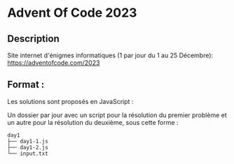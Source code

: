 # Advent Of Code 2023

## Description

Site internet d'énigmes informatiques (1 par jour du 1 au 25 Décembre):
https://adventofcode.com/2023

## Format :

Les solutions sont proposés en JavaScript :

Un dossier par jour avec un script pour la résolution du premier problème et un autre pour la résolution du deuxième, sous cette forme :
```
day1
├── day1-1.js
├── day1-2.js
└── input.txt
```
